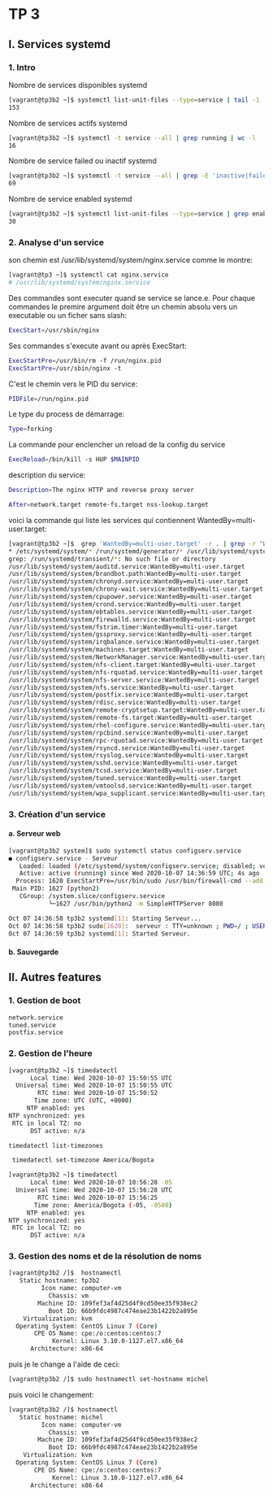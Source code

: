 # TP 3

## I. Services systemd
### 1. Intro
Nombre de services disponibles systemd
```bash
[vagrant@tp3b2 ~]$ systemctl list-unit-files --type=service | tail -1 | cut -d " " -f 1
153
```
Nombre de services actifs systemd
```bash
[vagrant@tp3b2 ~]$ systemctl -t service --all | grep running | wc -l
16
```
Nombre de service failed ou inactif systemd
```bash
[vagrant@tp3b2 ~]$ systemctl -t service --all | grep -E 'inactive|failed' | wc -l
69
```
Nombre de service enabled systemd
```bash
[vagrant@tp3b2 ~]$ systemctl list-unit-files --type=service | grep enabled | wc -l
30
```
### 2. Analyse d'un service
son chemin est /usr/lib/systemd/system/nginx.service comme le montre: 
```bash
[vagrant@tp3 ~]$ systemctl cat nginx.service
# /usr/lib/systemd/system/nginx.service
```
Des commandes sont executer quand se service se lance.e. Pour chaque commandes le premire argument doit être un chemin absolu vers un executable ou un ficher sans slash:
```bash
ExecStart=/usr/sbin/nginx
```
Ses commandes s'execute avant ou après ExecStart:
```bash
ExecStartPre=/usr/bin/rm -f /run/nginx.pid
ExecStartPre=/usr/sbin/nginx -t
```
C'est le chemin vers le PID du service:
```bash
PIDFile=/run/nginx.pid
```
Le type du process de démarrage:
```bash
Type=forking
```
La commande pour enclencher un reload de la config du service
```bash
ExecReload=/bin/kill -s HUP $MAINPID
```
description du service:
```bash
Description=The nginx HTTP and reverse proxy server
```

```bash
After=network.target remote-fs.target nss-lookup.target
```
voici la commande qui liste les services qui contiennent WantedBy=multi-user.target:
```bash
[vagrant@tp3b2 ~]$  grep 'WantedBy=multi-user.target' -r . | grep -r "WantedBy=multi-user.target" /run/systemd/transient/
* /etc/systemd/system/* /run/systemd/generator/* /usr/lib/systemd/system/*
grep: /run/systemd/transient/*: No such file or directory
/usr/lib/systemd/system/auditd.service:WantedBy=multi-user.target
/usr/lib/systemd/system/brandbot.path:WantedBy=multi-user.target
/usr/lib/systemd/system/chronyd.service:WantedBy=multi-user.target
/usr/lib/systemd/system/chrony-wait.service:WantedBy=multi-user.target
/usr/lib/systemd/system/cpupower.service:WantedBy=multi-user.target
/usr/lib/systemd/system/crond.service:WantedBy=multi-user.target
/usr/lib/systemd/system/ebtables.service:WantedBy=multi-user.target
/usr/lib/systemd/system/firewalld.service:WantedBy=multi-user.target
/usr/lib/systemd/system/fstrim.timer:WantedBy=multi-user.target
/usr/lib/systemd/system/gssproxy.service:WantedBy=multi-user.target
/usr/lib/systemd/system/irqbalance.service:WantedBy=multi-user.target
/usr/lib/systemd/system/machines.target:WantedBy=multi-user.target
/usr/lib/systemd/system/NetworkManager.service:WantedBy=multi-user.target
/usr/lib/systemd/system/nfs-client.target:WantedBy=multi-user.target
/usr/lib/systemd/system/nfs-rquotad.service:WantedBy=multi-user.target
/usr/lib/systemd/system/nfs-server.service:WantedBy=multi-user.target
/usr/lib/systemd/system/nfs.service:WantedBy=multi-user.target
/usr/lib/systemd/system/postfix.service:WantedBy=multi-user.target
/usr/lib/systemd/system/rdisc.service:WantedBy=multi-user.target
/usr/lib/systemd/system/remote-cryptsetup.target:WantedBy=multi-user.target
/usr/lib/systemd/system/remote-fs.target:WantedBy=multi-user.target
/usr/lib/systemd/system/rhel-configure.service:WantedBy=multi-user.target
/usr/lib/systemd/system/rpcbind.service:WantedBy=multi-user.target
/usr/lib/systemd/system/rpc-rquotad.service:WantedBy=multi-user.target
/usr/lib/systemd/system/rsyncd.service:WantedBy=multi-user.target
/usr/lib/systemd/system/rsyslog.service:WantedBy=multi-user.target
/usr/lib/systemd/system/sshd.service:WantedBy=multi-user.target
/usr/lib/systemd/system/tcsd.service:WantedBy=multi-user.target
/usr/lib/systemd/system/tuned.service:WantedBy=multi-user.target
/usr/lib/systemd/system/vmtoolsd.service:WantedBy=multi-user.target
/usr/lib/systemd/system/wpa_supplicant.service:WantedBy=multi-user.target
```
### 3. Création d'un service
#### a. Serveur web
```bash
[vagrant@tp3b2 system]$ sudo systemctl status configserv.service
● configserv.service - Serveur
   Loaded: loaded (/etc/systemd/system/configserv.service; disabled; vendor preset: disabled)
   Active: active (running) since Wed 2020-10-07 14:36:59 UTC; 4s ago
  Process: 1620 ExecStartPre=/usr/bin/sudo /usr/bin/firewall-cmd --add-port=${PORT}/tcp (code=exited, status=0/SUCCESS)
 Main PID: 1627 (python2)
   CGroup: /system.slice/configserv.service
           └─1627 /usr/bin/python2 -m SimpleHTTPServer 8080

Oct 07 14:36:58 tp3b2 systemd[1]: Starting Serveur...
Oct 07 14:36:58 tp3b2 sudo[1620]:  serveur : TTY=unknown ; PWD=/ ; USER=root ; COMMAND=/usr/bin/firewall-cmd --add-port=8080/tcp
Oct 07 14:36:59 tp3b2 systemd[1]: Started Serveur.
``` 
#### b. Sauvegarde

## II. Autres features

### 1. Gestion de boot
```bash
network.service
tuned.service
postfix.service
```
### 2. Gestion de l'heure
```bash
[vagrant@tp3b2 ~]$ timedatectl
      Local time: Wed 2020-10-07 15:50:55 UTC
  Universal time: Wed 2020-10-07 15:50:55 UTC
        RTC time: Wed 2020-10-07 15:50:52
       Time zone: UTC (UTC, +0000)
     NTP enabled: yes
NTP synchronized: yes
 RTC in local TZ: no
      DST active: n/a
```

```bash
timedatectl list-timezones
```
```bash
 timedatectl set-timezone America/Bogota
```

```bash
[vagrant@tp3b2 ~]$ timedatectl
      Local time: Wed 2020-10-07 10:56:28 -05
  Universal time: Wed 2020-10-07 15:56:28 UTC
        RTC time: Wed 2020-10-07 15:56:25
       Time zone: America/Bogota (-05, -0500)
     NTP enabled: yes
NTP synchronized: yes
 RTC in local TZ: no
      DST active: n/a
```
### 3. Gestion des noms et de la résolution de noms
```bash
[vagrant@tp3b2 /]$  hostnamectl
   Static hostname: tp3b2
         Icon name: computer-vm
           Chassis: vm
        Machine ID: 109fef3af4d25d4f9cd50ee35f938ec2
           Boot ID: 66b9fdc4987c474eae23b1422b2a895e
    Virtualization: kvm
  Operating System: CentOS Linux 7 (Core)
       CPE OS Name: cpe:/o:centos:centos:7
            Kernel: Linux 3.10.0-1127.el7.x86_64
      Architecture: x86-64
```
puis je le change a l'aide de ceci:
```bash
[vagrant@tp3b2 /]$ sudo hostnamectl set-hostname michel
```
puis voici le changement: 
```bash
[vagrant@tp3b2 /]$ hostnamectl
   Static hostname: michel
         Icon name: computer-vm
           Chassis: vm
        Machine ID: 109fef3af4d25d4f9cd50ee35f938ec2
           Boot ID: 66b9fdc4987c474eae23b1422b2a895e
    Virtualization: kvm
  Operating System: CentOS Linux 7 (Core)
       CPE OS Name: cpe:/o:centos:centos:7
            Kernel: Linux 3.10.0-1127.el7.x86_64
      Architecture: x86-64
```



